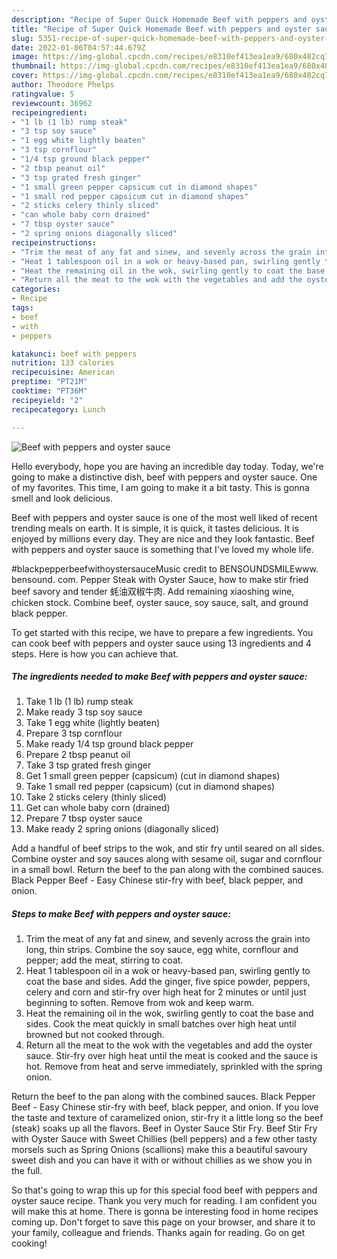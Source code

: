```yaml
---
description: "Recipe of Super Quick Homemade Beef with peppers and oyster sauce"
title: "Recipe of Super Quick Homemade Beef with peppers and oyster sauce"
slug: 5351-recipe-of-super-quick-homemade-beef-with-peppers-and-oyster-sauce
date: 2022-01-06T04:57:44.679Z
image: https://img-global.cpcdn.com/recipes/e8310ef413ea1ea9/680x482cq70/beef-with-peppers-and-oyster-sauce-recipe-main-photo.jpg
thumbnail: https://img-global.cpcdn.com/recipes/e8310ef413ea1ea9/680x482cq70/beef-with-peppers-and-oyster-sauce-recipe-main-photo.jpg
cover: https://img-global.cpcdn.com/recipes/e8310ef413ea1ea9/680x482cq70/beef-with-peppers-and-oyster-sauce-recipe-main-photo.jpg
author: Theodore Phelps
ratingvalue: 5
reviewcount: 36962
recipeingredient:
- "1 lb (1 lb) rump steak"
- "3 tsp soy sauce"
- "1 egg white lightly beaten"
- "3 tsp cornflour"
- "1/4 tsp ground black pepper"
- "2 tbsp peanut oil"
- "3 tsp grated fresh ginger"
- "1 small green pepper capsicum cut in diamond shapes"
- "1 small red pepper capsicum cut in diamond shapes"
- "2 sticks celery thinly sliced"
- "can whole baby corn drained"
- "7 tbsp oyster sauce"
- "2 spring onions diagonally sliced"
recipeinstructions:
- "Trim the meat of any fat and sinew, and sevenly across the grain into long, thin strips. Combine the soy sauce, egg white, cornflour and pepper; add the meat, stirring to coat."
- "Heat 1 tablespoon oil in a wok or heavy-based pan, swirling gently to coat the base and sides. Add the ginger, five spice powder, peppers, celery and corn and stir-fry over high heat for 2 minutes or until just beginning to soften. Remove from wok and keep warm."
- "Heat the remaining oil in the wok, swirling gently to coat the base and sides. Cook the meat quickly in small batches over high heat until browned but not cooked through."
- "Return all the meat to the wok with the vegetables and add the oyster sauce. Stir-fry over high heat until the meat is cooked and the sauce is hot. Remove from heat and serve immediately, sprinkled with the spring onion."
categories:
- Recipe
tags:
- beef
- with
- peppers

katakunci: beef with peppers 
nutrition: 133 calories
recipecuisine: American
preptime: "PT21M"
cooktime: "PT36M"
recipeyield: "2"
recipecategory: Lunch

---
```



![Beef with peppers and oyster sauce](https://img-global.cpcdn.com/recipes/e8310ef413ea1ea9/680x482cq70/beef-with-peppers-and-oyster-sauce-recipe-main-photo.jpg)

Hello everybody, hope you are having an incredible day today. Today, we're going to make a distinctive dish, beef with peppers and oyster sauce. One of my favorites. This time, I am going to make it a bit tasty. This is gonna smell and look delicious.

Beef with peppers and oyster sauce is one of the most well liked of recent trending meals on earth. It is simple, it is quick, it tastes delicious. It is enjoyed by millions every day. They are nice and they look fantastic. Beef with peppers and oyster sauce is something that I've loved my whole life.

#blackpepperbeefwithoystersauceMusic credit to BENSOUNDSMILEwww. bensound. com. Pepper Steak with Oyster Sauce, how to make stir fried beef savory and tender 蚝油双椒牛肉. Add remaining xiaoshing wine, chicken stock. Combine beef, oyster sauce, soy sauce, salt, and ground black pepper.


To get started with this recipe, we have to prepare a few ingredients. You can cook beef with peppers and oyster sauce using 13 ingredients and 4 steps. Here is how you can achieve that.

<!--inarticleads1-->

##### The ingredients needed to make Beef with peppers and oyster sauce:

1. Take 1 lb (1 lb) rump steak
1. Make ready 3 tsp soy sauce
1. Take 1 egg white (lightly beaten)
1. Prepare 3 tsp cornflour
1. Make ready 1/4 tsp ground black pepper
1. Prepare 2 tbsp peanut oil
1. Take 3 tsp grated fresh ginger
1. Get 1 small green pepper (capsicum) (cut in diamond shapes)
1. Take 1 small red pepper (capsicum) (cut in diamond shapes)
1. Take 2 sticks celery (thinly sliced)
1. Get can whole baby corn (drained)
1. Prepare 7 tbsp oyster sauce
1. Make ready 2 spring onions (diagonally sliced)


Add a handful of beef strips to the wok, and stir fry until seared on all sides. Combine oyster and soy sauces along with sesame oil, sugar and cornflour in a small bowl. Return the beef to the pan along with the combined sauces. Black Pepper Beef - Easy Chinese stir-fry with beef, black pepper, and onion. 

<!--inarticleads2-->

##### Steps to make Beef with peppers and oyster sauce:

1. Trim the meat of any fat and sinew, and sevenly across the grain into long, thin strips. Combine the soy sauce, egg white, cornflour and pepper; add the meat, stirring to coat.
1. Heat 1 tablespoon oil in a wok or heavy-based pan, swirling gently to coat the base and sides. Add the ginger, five spice powder, peppers, celery and corn and stir-fry over high heat for 2 minutes or until just beginning to soften. Remove from wok and keep warm.
1. Heat the remaining oil in the wok, swirling gently to coat the base and sides. Cook the meat quickly in small batches over high heat until browned but not cooked through.
1. Return all the meat to the wok with the vegetables and add the oyster sauce. Stir-fry over high heat until the meat is cooked and the sauce is hot. Remove from heat and serve immediately, sprinkled with the spring onion.


Return the beef to the pan along with the combined sauces. Black Pepper Beef - Easy Chinese stir-fry with beef, black pepper, and onion. If you love the taste and texture of caramelized onion, stir-fry it a little long so the beef (steak) soaks up all the flavors. Beef in Oyster Sauce Stir Fry. Beef Stir Fry with Oyster Sauce with Sweet Chillies (bell peppers) and a few other tasty morsels such as Spring Onions (scallions) make this a beautiful savoury sweet dish and you can have it with or without chillies as we show you in the full. 

So that's going to wrap this up for this special food beef with peppers and oyster sauce recipe. Thank you very much for reading. I am confident you will make this at home. There is gonna be interesting food in home recipes coming up. Don't forget to save this page on your browser, and share it to your family, colleague and friends. Thanks again for reading. Go on get cooking!
